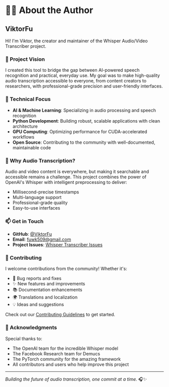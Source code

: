 # 👨‍💻 About the Author

## ViktorFu

Hi! I'm Viktor, the creator and maintainer of the Whisper Audio/Video Transcriber project.

### 🎯 Project Vision

I created this tool to bridge the gap between AI-powered speech recognition and practical, everyday use. My goal was to make high-quality audio transcription accessible to everyone, from content creators to researchers, with professional-grade precision and user-friendly interfaces.

### 🚀 Technical Focus

- **AI & Machine Learning**: Specializing in audio processing and speech recognition
- **Python Development**: Building robust, scalable applications with clean architecture
- **GPU Computing**: Optimizing performance for CUDA-accelerated workflows
- **Open Source**: Contributing to the community with well-documented, maintainable code

### 🎵 Why Audio Transcription?

Audio and video content is everywhere, but making it searchable and accessible remains a challenge. This project combines the power of OpenAI's Whisper with intelligent preprocessing to deliver:

- Millisecond-precise timestamps
- Multi-language support
- Professional-grade quality
- Easy-to-use interfaces

### 📫 Get in Touch

- **GitHub**: [@ViktorFu](https://github.com/ViktorFu)
- **Email**: [fuwk509@gmail.com](mailto:fuwk509@gmail.com)
- **Project Issues**: [Whisper Transcriber Issues](https://github.com/ViktorFu/whisper-transcriber/issues)

### 🤝 Contributing

I welcome contributions from the community! Whether it's:

- 🐛 Bug reports and fixes
- ✨ New features and improvements
- 📚 Documentation enhancements
- 🌍 Translations and localization
- 💡 Ideas and suggestions

Check out our [Contributing Guidelines](CONTRIBUTING.md) to get started.

### 🙏 Acknowledgments

Special thanks to:
- The OpenAI team for the incredible Whisper model
- The Facebook Research team for Demucs
- The PyTorch community for the amazing framework
- All contributors and users who help improve this project

---

*Building the future of audio transcription, one commit at a time.* 🎧✨ 